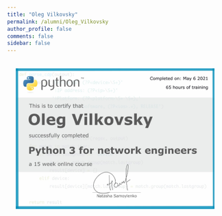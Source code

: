 ```yaml
---
title: "Oleg Vilkovsky"
permalink: /alumni/Oleg_Vilkovsky
author_profile: false
comments: false
sidebar: false
---
```


<div style="padding: 20px;">
  <img src="https://raw.githubusercontent.com/pyneng/pyneng.github.io/master/alumni/Oleg_Vilkovsky.png" alt="Python for network engineers">
</div>

